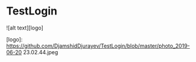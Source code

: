 # TestLogin

![alt text][logo]

[logo]: https://github.com/DjamshidDjurayev/TestLogin/blob/master/photo_2019-06-20 23.02.44.jpeg
